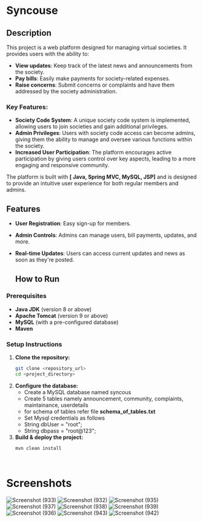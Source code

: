 # **Syncouse**

## **Description**

This project is a web platform designed for managing virtual societies. It provides users with the ability to:

- **View updates**: Keep track of the latest news and announcements from the society.
- **Pay bills**: Easily make payments for society-related expenses.
- **Raise concerns**: Submit concerns or complaints and have them addressed by the society administration.

### Key Features:
- **Society Code System**: A unique society code system is implemented, allowing users to join societies and gain additional privileges.
- **Admin Privileges**: Users with society code access can become admins, giving them the ability to manage and oversee various functions within the society.
- **Increased User Participation**: The platform encourages active participation by giving users control over key aspects, leading to a more engaging and responsive community.

The platform is built with **[ Java, Spring MVC, MySQL, JSP]** and is designed to provide an intuitive user experience for both regular members and admins.

## **Features**
- **User Registration**: Easy sign-up for members.
- **Admin Controls**: Admins can manage users, bill payments, updates, and more.
- **Real-time Updates**: Users can access current updates and news as soon as they're posted.


  ## **How to Run**

### **Prerequisites**
- **Java JDK** (version 8 or above)
- **Apache Tomcat** (version 9 or above)
- **MySQL** (with a pre-configured database)
- **Maven**

### **Setup Instructions**
1. **Clone the repository:**
   ```bash
   git clone <repository_url>
   cd <project_directory>
2. **Configure the database:**
   - Create a MySQL database named syncous
   - Create 5 tables namely announcement, community, complaints, maintainance, userdetails 
   - for schema of tables refer file **schema_of_tables.txt**
   - Set Mysql credentials as follows
   - String dbUser = "root";
   - String dbpass = "root@123";
3. **Build & deploy the project:**
    ```bash
   mvn clean install




# **Screenshots**
![Screenshot (933)](https://github.com/user-attachments/assets/42c2157e-24d8-44ac-a51e-678406e70bb4)
![Screenshot (932)](https://github.com/user-attachments/assets/d502a58a-1311-4397-867c-c0632de09411)
![Screenshot (935)](https://github.com/user-attachments/assets/86996d1e-5a61-4f8b-a059-5f4ae1986230)
![Screenshot (937)](https://github.com/user-attachments/assets/4b5c9997-47db-4650-9c3d-2cecdb1655d1)
![Screenshot (938)](https://github.com/user-attachments/assets/f0bcb91a-02b9-4709-a83a-d48e5f6f7295)
![Screenshot (939)](https://github.com/user-attachments/assets/ac2fb3c7-715d-4d47-aa42-63d879962aa3)
![Screenshot (936)](https://github.com/user-attachments/assets/04884eb2-7cd6-4780-8aa1-da1ddb336e91)
![Screenshot (943)](https://github.com/user-attachments/assets/1e407d9e-be86-41c5-8f9d-70956133048c)
![Screenshot (942)](https://github.com/user-attachments/assets/1b63ca9d-7142-42c9-863b-1df7b5a19ad9)





